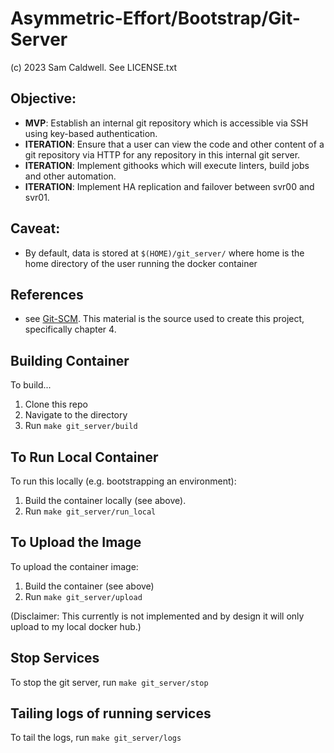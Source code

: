 Asymmetric-Effort/Bootstrap/Git-Server
======================================
(c) 2023 Sam Caldwell.  See LICENSE.txt

## Objective:
* **MVP**: Establish an internal git repository which is accessible via SSH using key-based authentication.
* **ITERATION**: Ensure that a user can view the code and other content of a git repository via HTTP for 
  any repository in this internal git server.
* **ITERATION**: Implement githooks which will execute linters, build jobs and other automation.
* **ITERATION**: Implement HA replication and failover between svr00 and svr01.

## Caveat:
* By default, data is stored at `$(HOME)/git_server/` where
  home is the home directory of the user running the docker
  container

## References
* see [Git-SCM](https://git-scm.com/book/en/v2/Git-on-the-Server-The-Protocols).  This material is the source used
  to create this project, specifically chapter 4.

## Building Container
To build...
1. Clone this repo
2. Navigate to the directory
3. Run `make git_server/build`

## To Run Local Container
To run this locally (e.g. bootstrapping an environment):
1. Build the container locally (see above).
2. Run `make git_server/run_local`

## To Upload the Image
To upload the container image:
1. Build the container (see above)
2. Run `make git_server/upload`

(Disclaimer: This currently is not implemented and
by design it will only upload to my local docker hub.)

## Stop Services
To stop the git server, run `make git_server/stop`

## Tailing logs of running services
To tail the logs, run `make git_server/logs`
